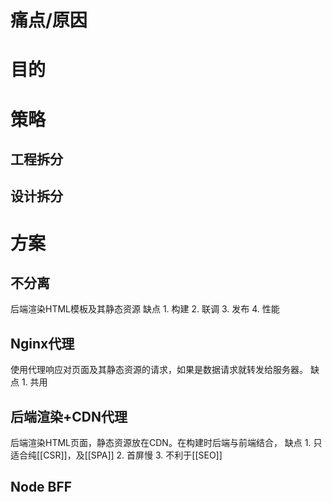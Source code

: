 # 痛点/原因
# 目的
# 策略
## 工程拆分
## 设计拆分
# 方案
## 不分离
后端渲染HTML模板及其静态资源
缺点
	1. 构建
	2. 联调
	3. 发布
	4. 性能
## Nginx代理
使用代理响应对页面及其静态资源的请求，如果是数据请求就转发给服务器。
缺点
	1. 共用
## 后端渲染+CDN代理
后端渲染HTML页面，静态资源放在CDN。在构建时后端与前端结合，
缺点
	1. 只适合纯[[CSR]]，及[[SPA]]
	2. 首屏慢
	3. 不利于[[SEO]]
## Node BFF
